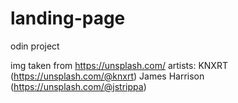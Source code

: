 # landing-page
odin project

img taken from https://unsplash.com/
artists: 
KNXRT (https://unsplash.com/@knxrt)
James Harrison (https://unsplash.com/@jstrippa)

